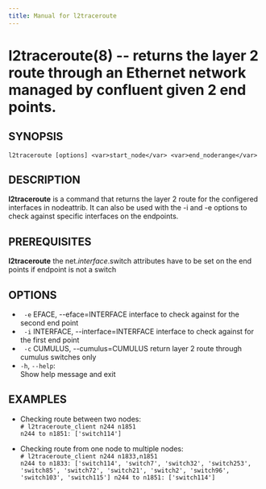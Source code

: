 ```yaml
---
title: Manual for l2traceroute
---
```


l2traceroute(8) -- returns the layer 2 route through an Ethernet network managed by confluent given 2 end points.
==============================
## SYNOPSIS
`l2traceroute [options] <var>start_node</var> <var>end_noderange</var>`  

## DESCRIPTION  
**l2traceroute** is a command that returns the layer 2 route for the configered interfaces in nodeattrib.
It can also be used with the -i and -e options to check against specific interfaces on the endpoints. 


## PREREQUISITES
**l2traceroute** the net.<var>interface</var>.switch attributes have to be set on the end points if endpoint is not a switch


## OPTIONS
* ` -e` EFACE, --eface=INTERFACE
   interface to check against for the second end point 
* ` -i` INTERFACE, --interface=INTERFACE
   interface to check against for the first end point  
* ` -c` CUMULUS, --cumulus=CUMULUS
   return layer 2 route through cumulus switches only 
* `-h`, `--help`:  
  Show help message and exit      

   
## EXAMPLES
 * Checking route between two nodes:  
  `# l2traceroute_client n244 n1851`  
  `n244 to n1851: ['switch114']`    
    
* Checking route from one node to multiple nodes:  
  `# l2traceroute_client n244 n1833,n1851`    
  `n244 to n1833: ['switch114', 'switch7', 'switch32', 'switch253', 'switch85', 'switch72', 'switch21', 'switch2', 'switch96', 'switch103', 'switch115']
   n244 to n1851: ['switch114']`  


 



[SYNOPSIS]: #SYNOPSIS "SYNOPSIS"
[DESCRIPTION]: #DESCRIPTION "DESCRIPTION"
[PREREQUISITES]: #PREREQUISITES "PREREQUISITES"
[OPTIONS]: #OPTIONS "OPTIONS"
[EXAMPLES]: #EXAMPLES "EXAMPLES"


[collate(1)]: collate.html
[collective(1)]: collective.html
[confetty(8)]: confetty.html
[confluent2hosts(8)]: confluent2hosts.html
[confluentdbutil(8)]: confluentdbutil.html
[confluent(8)]: confluent.html
[l2traceroute(8)]: l2traceroute.html
[nodeapply(8)]: nodeapply.html
[nodeattribexpressions(5)]: nodeattribexpressions.html
[nodeattrib(8)]: nodeattrib.html
[nodebmcpassword(8)]: nodebmcpassword.html
[nodebmcreset(8)]: nodebmcreset.html
[nodeboot(8)]: nodeboot.html
[nodeconfig(8)]: nodeconfig.html
[nodeconsole(8)]: nodeconsole.html
[nodedefine(8)]: nodedefine.html
[nodedeploy(8)]: nodedeploy.html
[nodediscover(8)]: nodediscover.html
[nodeeventlog(8)]: nodeeventlog.html
[nodefirmware(8)]: nodefirmware.html
[nodegroupattrib(8)]: nodegroupattrib.html
[nodegroupdefine(8)]: nodegroupdefine.html
[nodegrouplist(8)]: nodegrouplist.html
[nodegroupremove(8)]: nodegroupremove.html
[nodehealth(8)]: nodehealth.html
[nodeidentify(8)]: nodeidentify.html
[nodeinventory(8)]: nodeinventory.html
[nodelicense(8)]: nodelicense.html
[nodelist(8)]: nodelist.html
[nodemedia(8)]: nodemedia.html
[nodeping(8)]: nodeping.html
[nodepower(8)]: nodepower.html
[noderange(5)]: noderange.html
[noderemove(8)]: noderemove.html
[nodereseat(8)]: nodereseat.html
[nodersync(8)]: nodersync.html
[noderun(8)]: noderun.html
[nodesensors(8)]: nodesensors.html
[nodesetboot(8)]: nodesetboot.html
[nodeshell(8)]: nodeshell.html
[nodestorage(8)]: nodestorage.html
[nodesupport(8)]: nodesupport.html
[osdeploy(8)]: osdeploy.html
[stats(8)]: stats.html

